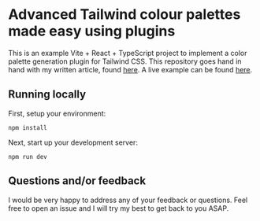 # Advanced Tailwind colour palettes made easy using plugins

This is an example Vite + React + TypeScript project to implement a color palette generation plugin for Tailwind CSS. This repository goes hand in hand with my written article, found [here](./article.md). A live example can be found [here](https://tailwind-color-palette-plugin.vercel.app/).

## Running locally

First, setup your environment:

```npm
npm install
```

Next, start up your development server:

```npm
npm run dev
```

## Questions and/or feedback

I would be very happy to address any of your feedback or questions. Feel free to open an issue and I will try my best to get back to you ASAP.
